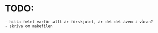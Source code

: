 # TODO:

    - hitta felet varför allt är förskjutet, är det det även i våran?
    - skriva om makefilen
